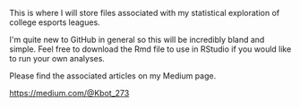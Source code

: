 This is where I will store files associated with my statistical exploration of college esports leagues.

I'm quite new to GitHub in general so this will be incredibly bland and simple. Feel free to download the Rmd file to use in RStudio if you would like to run your own analyses.

Please find the associated articles on my Medium page.

https://medium.com/@Kbot_273
